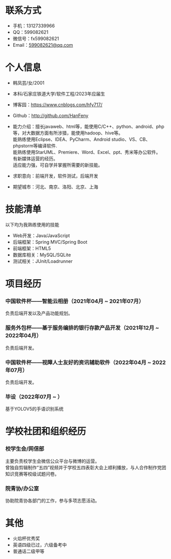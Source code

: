
# 联系方式

- 手机：13127339966
- QQ：599082621
- 微信号：fx599082621
- Email：599082621@qq.com


# 个人信息

 - 韩凤芸/女/2001 
 - 本科/石家庄铁道大学/软件工程/2023年应届生
 - 博客园：https://www.cnblogs.com/hfy717/ 
 - Github：http://github.com/HanFeny

 - 能力介绍：擅长javaweb、html等，能使用C/C++、python、android、php等，对大数据方面有所涉猎，能使用hadoop、hive等。  
            能熟练使用Eclipse、IDEA、PyCharm、Android studio、VS、CB、phpstorm等编译软件.  
            能熟练使用StarUML、Premiere、Word、Excel、ppt、秀米等办公软件。  
            有新媒体运营的经历。  
            适应能力强，可自学并掌握所需要的新技能。  
 - 求职意向：前端开发，软件测试，后端开发
 - 期望城市：河北、南京、洛阳、北京、上海


# 技能清单

以下均为我熟练使用的技能

- Web开发：Java/JavaScript
- 后端框架：Spring MVC/Spring Boot
- 前端框架：HTML5
- 数据库相关：MySQL/SQLite
- 测试相关：JUnit/Loadrunner

# 项目经历

### 中国软件杯——智能云相册（2021年04月 ~ 2021年07月）
负责后端开发以及产品功能规划。

### 服务外包杯——基于服务编排的银行存款产品开发（2021年12月 ~ 2022年04月）
负责后端开发。

### 中国软件杯——视障人士友好的资讯辅助软件（2022年04月 ~ 2022年07月）
负责后端开发。

### 毕设（2022年07月 ~ ）
基于YOLOV5的手语识别系统

  
# 学校社团和组织经历

### 校学生会/网信部
主要负责校学生会微信公众平台与微博的运营。  
曾独自剪辑制作“五四”视频并于学校五四表彰大会上顺利播放，与人合作制作党团知识竞赛等校级试题问卷。  

### 院青协/办公室
协助院青协各部门的工作，参与多项志愿活动。


# 其他
- 火焰杯优秀奖
- 英语四级已过，六级备考中
- 普通话二级甲等
      
      
